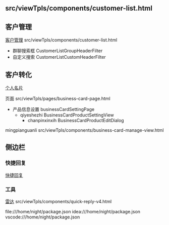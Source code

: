 
## src/viewTpls/components/customer-list.html

## 客户管理

[客户管理](http://localhost:1376/dashboard/customer?type=group#tablePage=1&param=)
src/viewTpls/components/customer-list.html
  - 群聊搜索框 CustomerListGroupHeaderFilter
  - 自定义搜索  CustomerListCustomHeaderFilter

## 客户转化
[个人名片](http://dev.weibanzhushou.com/dashboard/business_card#tablePage=1)
    
页面 src/viewTpls/pages/business-card-page.html
- 产品信息设置 businessCardSettingPage
  - qiyeshezhi BusinessCardProductSettingView
    - chanpinxinxih BusinessCardProductEditDialog
    
mingpianguanli  src/viewTpls/components/business-card-manage-view.html
## 侧边栏

### 快捷回复
[快捷回复](http://localhost:1376/client/side_window)


### 工具

[雷达](http://localhost:1376/client/side_window/quick_reply)
src/viewTpls/components/quick-reply-v4.html


file:///home/night/package.json
idea:///home/night/package.json
vscode:///home/night/package.json


